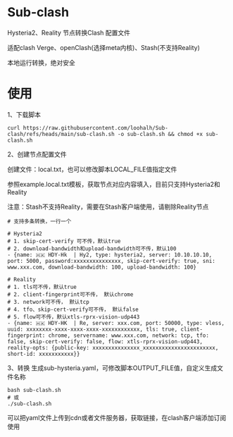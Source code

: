# Sub-clash
Hysteria2、Reality 节点转换Clash 配置文件

适配clash Verge、openClash(选择meta内核)、Stash(不支持Reality)

本地运行转换，绝对安全
# 使用
1、下载脚本
```
curl https://raw.githubusercontent.com/loohalh/Sub-clash/refs/heads/main/sub-clash.sh -o sub-clash.sh && chmod +x sub-clash.sh
```
2、创建节点配置文件

创建文件：local.txt，也可以修改脚本LOCAL_FILE值指定文件

参照example.local.txt模板，获取节点对应内容填入，目前只支持Hysteria2和Reality

注意：Stash不支持Reality，需要在Stash客户端使用，请剔除Reality节点

```
# 支持多条转换，一行一个

# Hysteria2 
# 1. skip-cert-verify 可不传，默认true
# 2. download-bandwidth和upload-bandwidth可不传，默认100
- {name: 🇭🇰 HDY-Hk  | Hy2, type: hysteria2, server: 10.10.10.10, port: 5000, password:xxxxxxxxxxxxxxx, skip-cert-verify: true, sni: www.xxx.com, download-bandwidth: 100, upload-bandwidth: 100}

# Reality
# 1. tls可不传，默认true
# 2. client-fingerprint可不传， 默认chrome
# 3. network可不传， 默认tcp
# 4. tfo、skip-cert-verify可不传， 默认false
# 5. flow可不传，默认xtls-rprx-vision-udp443
- {name: 🇭🇰 HDY-HK  | Re, server: xxx.com, port: 50000, type: vless, uuid: xxxxxxxx-xxxx-xxxx-xxxx-xxxxxxxxxxxx, tls: true, client-fingerprint: chrome, servername: www.xxx.com, network: tcp, tfo: false, skip-cert-verify: false, flow: xtls-rprx-vision-udp443, reality-opts: {public-key: xxxxxxxxxxxxxxx_xxxxxxxxxxxxxxxxxxxxxxx, short-id: xxxxxxxxxxx}}
```
3、转换
生成sub-hysteria.yaml，可修改脚本OUTPUT_FILE值，自定义生成文件名称
```
bash sub-clash.sh
# 或
./sub-clash.sh
```
可以把yaml文件上传到cdn或者文件服务器，获取链接，在clash客户端添加订阅使用
